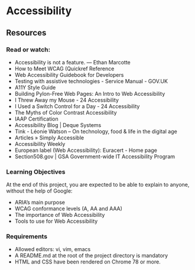 # Accessibility

## Resources

### Read or watch:

-    Accessibility is not a feature. — Ethan Marcotte
-    How to Meet WCAG (Quickref Reference
-    Web Accessibility Guidebook for Developers
-    Testing with assistive technologies - Service Manual - GOV.UK
-    A11Y Style Guide
-    Building Pylon-Free Web Pages: An Intro to Web Accessibility
-    I Threw Away my Mouse - 24 Accessibility
-    I Used a Switch Control for a Day - 24 Accessibility
-    The Myths of Color Contrast Accessibility
-    IAAP Certification
-    Accessibility Blog | Deque Systems
-   Tink - Léonie Watson – On technology, food & life in the digital age
-    Articles » Simply Accessible
-    Accessibility Weekly
-    European label (Web Accessibility): Euracert - Home page
-    Section508.gov | GSA Government-wide IT Accessibility Program

### Learning Objectives

At the end of this project, you are expected to be able to explain to anyone, without the help of Google:

-    ARIA’s main purpose
-    WCAG conformance levels (A, AA and AAA)
-    The importance of Web Accessibility
-    Tools to use for Web Accessibility

### Requirements

-    Allowed editors: vi, vim, emacs
-    A README.md at the root of the project directory is mandatory
-    HTML and CSS have been rendered on Chrome 78 or more.

